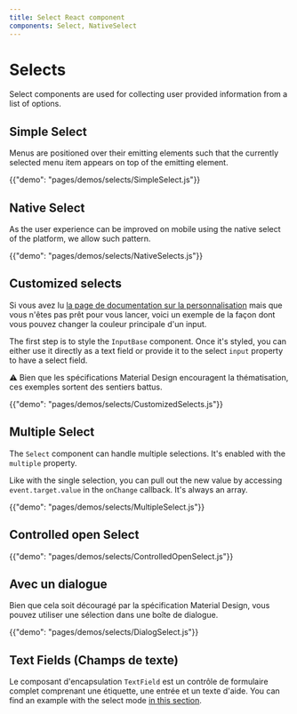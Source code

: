 ```yaml
---
title: Select React component
components: Select, NativeSelect
---
```

# Selects

<p class="description">Select components are used for collecting user provided information from a list of options.</p>

## Simple Select

Menus are positioned over their emitting elements such that the currently selected menu item appears on top of the emitting element.

{{"demo": "pages/demos/selects/SimpleSelect.js"}}

## Native Select

As the user experience can be improved on mobile using the native select of the platform, we allow such pattern.

{{"demo": "pages/demos/selects/NativeSelects.js"}}

## Customized selects

Si vous avez lu [la page de documentation sur la personnalisation](/customization/overrides/) mais que vous n'êtes pas prêt pour vous lancer, voici un exemple de la façon dont vous pouvez changer la couleur principale d'un input.

The first step is to style the `InputBase` component. Once it's styled, you can either use it directly as a text field or provide it to the select `input` property to have a select field.

⚠️ Bien que les spécifications Material Design encouragent la thématisation, ces exemples sortent des sentiers battus.

{{"demo": "pages/demos/selects/CustomizedSelects.js"}}

## Multiple Select

The `Select` component can handle multiple selections. It's enabled with the `multiple` property.

Like with the single selection, you can pull out the new value by accessing `event.target.value` in the `onChange` callback. It's always an array.

{{"demo": "pages/demos/selects/MultipleSelect.js"}}

## Controlled open Select

{{"demo": "pages/demos/selects/ControlledOpenSelect.js"}}

## Avec un dialogue

Bien que cela soit découragé par la spécification Material Design, vous pouvez utiliser une sélection dans une boîte de dialogue.

{{"demo": "pages/demos/selects/DialogSelect.js"}}

## Text Fields (Champs de texte)

Le composant d'encapsulation `TextField` est un contrôle de formulaire complet comprenant une étiquette, une entrée et un texte d'aide. You can find an example with the select mode [in this section](/demos/text-fields/#textfield).
